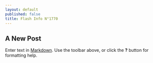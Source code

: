 ```yaml
---
layout: default
published: false
title: Flash Info N°1770
---
```

## A New Post

Enter text in [Markdown](http://daringfireball.net/projects/markdown/). Use the toolbar above, or click the **?** button for formatting help.
